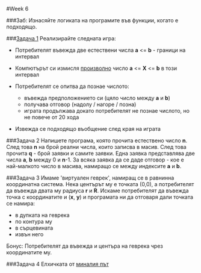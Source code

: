 #Week 6

###Заб:
Изнасяйте логиката на програмите във функции, когато е подходящо.

###[Задача 1](1zad.cpp)
Реализирайте следната игра:

* Потребителят въвежда две естествени числа __a__ <= __b__ - граници на интервал 

* Компютърът си измисля
[произволно](https://github.com/KamenPetrovv/UP-2016-2017-Group-1/blob/master/Week6_11-11-16/example_randomNumber.cpp) число __а__ <= __X__ <= __b__ в този интервал

* Потребителят се опитва да познае числото:
  * въвежда предположението си (цяло число между __a__ и __b__)
  * получава отговор (надолу / нагоре / позна)
  * играта продължава докато потребителят не познае числото, но не повече от 20 хода

* Извежда се подходящо въобщение след края на играта

###Задача 2
Напишете програма, която прочита естествено число __n__. След това __n__ на брой реални числа, които записва в масив. След това прочита __q__ - брой заявки и самите заявки. Една заявка представлява две числа __a__, __b__ между 0 и __n__-1. За всяка заявка да се даде отговор - кое е най-малкото число в масива, намиращо се между индексите __a__ и __b__. 

###Задача 3
Имаме 'виртуален геврек', намиращ се в равнинна координатна система. Нека центърът му е точката (0,0), а потребителят да въвежда двата му радиуса __r__ и __R__. Искаме потребителят да въвежда точка с координатите и (__x__, __y__) и програмата ни да отговаря дали точката се намира:
  * в дупката на геврека
  * по контура му
  * в сърцевината
  * извън него

Бонус: Потребителят да въвежда и центъра на геврека чрез координатите му.

###Задача 4
Елхичката от [миналия път](https://github.com/KamenPetrovv/UP-2016-2017-Group-1/tree/master/Week5_4-11-16)

